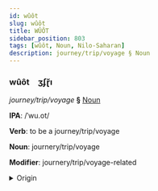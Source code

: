 ```yaml
---
id: wûôt
slug: wûôt
title: WÛÔT
sidebar_position: 803
tags: [wûôt, Noun, Nilo-Saharan]
description: journey/trip/voyage § Noun
---
```


### wûôt&emsp;<span kind="abugida">ʒʄɽ̆ı</span>

*journey/trip/voyage* **§** [Noun](../../tags/Noun)

**IPA**: /ˈwu.ot/

**Verb**: to be a journey/trip/voyage

**Noun**: journery/trip/voyage

**Modifier**: journery/trip/voyage-related

<details>
    <summary>Origin</summary>
    Dholuo wuoth [wʊɔt̪]<br/>
    <em>Nilo-Saharan Language Family</em>
</details>